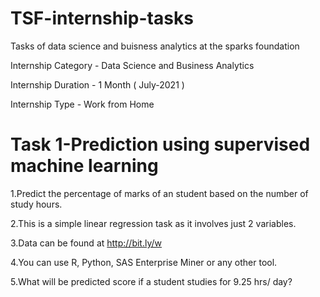 # TSF-internship-tasks
Tasks of data science and buisness analytics at the sparks foundation

Internship Category - Data Science and Business Analytics

Internship Duration - 1 Month ( July-2021 )

Internship Type - Work from Home

# Task 1-Prediction using supervised machine learning                                                           
1.Predict the percentage of marks of an student based on the number of study hours.

2.This is a simple linear regression task as it involves just 2 variables.

3.Data can be found at http://bit.ly/w

4.You can use R, Python, SAS Enterprise Miner or any other tool.

5.What will be predicted score if a student studies for 9.25 hrs/ day?
